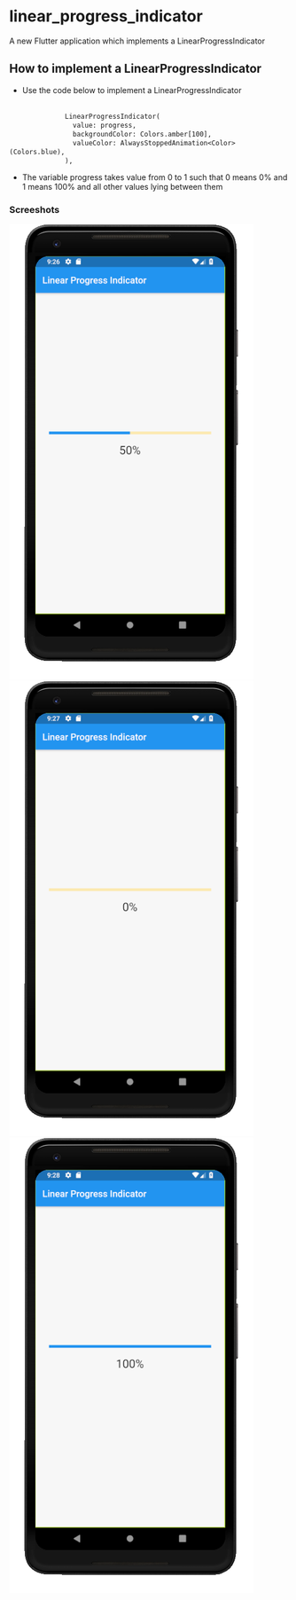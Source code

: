 # linear_progress_indicator

A new Flutter application which implements a LinearProgressIndicator

## How to implement a LinearProgressIndicator

- Use the code below to implement a LinearProgressIndicator

```

              LinearProgressIndicator(
                value: progress,
                backgroundColor: Colors.amber[100],
                valueColor: AlwaysStoppedAnimation<Color>(Colors.blue),
              ),

```

- The variable progress takes value from 0 to 1 such that 0 means 0% and 1 means 100% and all other
values lying between them


### Screeshots

![](./screenshot/screen1.png) ![](./screenshot/screen2.png) ![](./screenshot/screen3.png)
